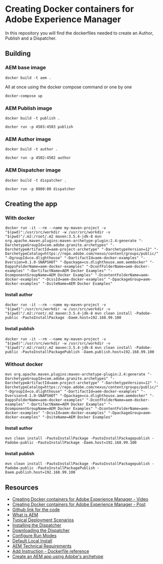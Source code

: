 # Creating Docker containers for Adobe Experience Manager

In this repository you will find the dockerfiles needed to create an Author, Publish and a Dispatcher.

## Building
### AEM base image
```
docker build -t aem .
```

All at once using the docker compose command or one by one
```
docker-compose up
```

### AEM Publish image
```
docker build -t publish .

docker run -p 4503:4503 publish
```

### AEM Author image
```
docker build -t author .

docker run -p 4502:4502 author
```

### AEM Dispatcher image
```
docker build -t dispatcher .

docker run -p 8080:80 dispatcher
```

## Creating the app
### With docker
```
docker run -it --rm --name my-maven-project -v "$(pwd)":/usr/src/workdir -w /usr/src/workdir -v "$(pwd)"/.m2:/root/.m2 maven:3.5.4-jdk-8 mvn org.apache.maven.plugins:maven-archetype-plugin:2.4:generate "-DarchetypeGroupId=com.adobe.granite.archetypes" "-DarchetypeArtifactId=aem-project-archetype" "-DarchetypeVersion=12" "-DarchetypeCatalog=https://repo.adobe.com/nexus/content/groups/public/" "-DgroupId=co.dlighthouse" "-DartifactId=aem-docker-examples" "-Dversion=0.1.0-SNAPSHOT" "-Dpackage=co.dlighthouse.aem.aemdocker" "-DappsFolderName=aem-docker-examples" "-DconfFolderName=aem-docker-examples" "-DartifactName=AEM Docker Examples" "-DcomponentGroupName=AEM Docker Examples" "-DcontentFolderName=aem-docker-examples" "-DcssId=aem-docker-examples" "-DpackageGroup=aem-docker-examples" "-DsiteName=AEM Docker Examples"
```

#### Install author
```
docker run -it --rm --name my-maven-project -v "$(pwd)":/usr/src/workdir -w /usr/src/workdir -v "$(pwd)"/.m2:/root/.m2 maven:3.5.4-jdk-8 mvn clean install -Padobe-public -PautoInstallPackage -Daem.host=192.168.99.100
```

#### Install publish
```
docker run -it --rm --name my-maven-project -v "$(pwd)":/usr/src/workdir -w /usr/src/workdir -v "$(pwd)"/.m2:/root/.m2 maven:3.5.4-jdk-8 mvn clean install -Padobe-public -PautoInstallPackagePublish -Daem.publish.host=192.168.99.100
```

### Without docker
```
mvn org.apache.maven.plugins:maven-archetype-plugin:2.4:generate "-DarchetypeGroupId=com.adobe.granite.archetypes" "-DarchetypeArtifactId=aem-project-archetype" "-DarchetypeVersion=12" "-DarchetypeCatalog=https://repo.adobe.com/nexus/content/groups/public/" "-DgroupId=co.dlighthouse" "-DartifactId=aem-docker-examples" "-Dversion=0.1.0-SNAPSHOT" "-Dpackage=co.dlighthouse.aem.aemdocker" "-DappsFolderName=aem-docker-examples" "-DconfFolderName=aem-docker-examples" "-DartifactName=AEM Docker Examples" "-DcomponentGroupName=AEM Docker Examples" "-DcontentFolderName=aem-docker-examples" "-DcssId=aem-docker-examples" "-DpackageGroup=aem-docker-examples" "-DsiteName=AEM Docker Examples"
```

#### Install author
```
mvn clean install -PautoInstallPackage -PautoInstallPackagepublish -Padobe-public -PautoInstallPackage -Daem.host=192.168.99.100
```

#### Install publish
```
mvn clean install -PautoInstallPackage -PautoInstallPackagepublish -Padobe-public -PautoInstallPackagePublish -Daem.publish.host=192.168.99.100
```

## Resources 
* [Creating Docker containers for Adobe Experience Manager - Video](https://youtu.be/7vBrN53HkoQ)
* [Creating Docker containers for Adobe Experience Manager - Post](https://www.dlighthouse.co/2018/08/creating-docker-containers-aem.html)
* [Github link for the code](https://github.com/drginm/docker-boilerplates/tree/master/005-adobe-experience-manager)
* [What is AEM](https://helpx.adobe.com/experience-manager/6-3/sites/deploying/using/deploy.html#WhatisAEM)
* [Typical Deployment Scenarios](https://helpx.adobe.com/experience-manager/6-3/sites/deploying/using/deploy.html#TypicalDeploymentScenarios)
* [Installing the Dispatcher](https://helpx.adobe.com/experience-manager/dispatcher/using/dispatcher-install.html)
* [Downloading the Dispatcher](https://www.adobeaemcloud.com/content/companies/public/adobe/dispatcher/dispatcher.html)
* [Configure Run Modes](https://helpx.adobe.com/experience-manager/6-4/sites/deploying/using/configure-runmodes.html)
* [Default Local Install](https://helpx.adobe.com/experience-manager/6-3/sites/deploying/using/deploy.html#DefaultLocalInstall)
* [AEM Technical Requirements](https://helpx.adobe.com/experience-manager/6-3/sites/deploying/using/technical-requirements.html)
* [Add Instruction - Dockerfile reference](https://docs.docker.com/engine/reference/builder/#add)
* [Create an AEM app using Adobe\'s archetype](https://helpx.adobe.com/experience-manager/using/maven_arch12.html#CreateanAEMMaven12archetypeproject)
